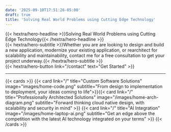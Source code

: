 ```yaml
---
date: '2025-09-10T17:51:26-05:00'
draft: true
title: 'Solving Real World Problems using Cutting Edge Technology'
---
```

<div class="hx:mt-6 hx:mb-6">
{{< hextra/hero-headline >}}Solving Real World Problems using Cutting Edge Technology{{< /hextra/hero-headline >}}
</div>
<div class="hx:mb-12">
{{< hextra/hero-subtitle >}}Whether you are are looking to design and build a new application, modernize your existing application, or rearchitect for scalability and maintainability, contact me for a free consultation to get your project underway.{{< /hextra/hero-subtitle >}}
</div>

<div class="hx:mb-6">
{{< hextra/hero-button link="/contact" text="Get Started" >}}
</div>

<div class="hx:mb-10"></div>
<hr/>

{{< cards >}}
  {{< card link="/" title="Custom Software Solutions" image="images/home-code.png" subtitle="From design to implementation to deployment, your ideas coming to life">}}{{< card link="/" title="Professionally Architected Solutions" image="/images/home-arch-diagram.png" subtitle="Forward thinking cloud native design, with scalability and security in mind" >}}
  {{< card link="/" title="AI Integration" image="/images/home-laptop-ai.png" subtitle="Get an edge above the competition with the latest AI technology integrated on your terms" >}}
{{< /cards >}}
